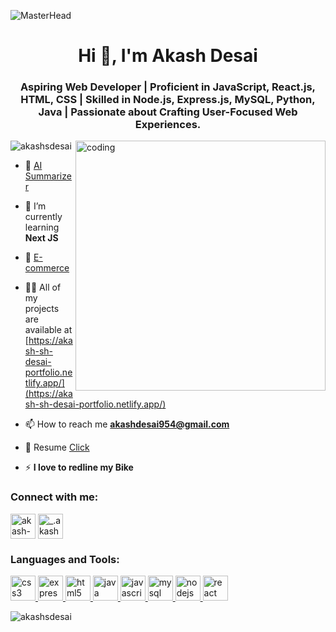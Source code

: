 ![MasterHead](https://repository-images.githubusercontent.com/588181932/e36ec678-7984-4cdd-8e4c-a3932772ff8e)
<h1 align="center">Hi 👋, I'm Akash Desai</h1>
<h3 align="center">Aspiring Web Developer | Proficient in JavaScript, React.js, HTML, CSS | Skilled in Node.js, Express.js, MySQL, Python, Java | Passionate about Crafting User-Focused Web Experiences.</h3>
<img align="right" alt="coding" width="400" src="https://gifdb.com/images/high/animated-man-computer-coding-nae6mec378lsg1i3.gif">

<p align="left"> <img src="https://komarev.com/ghpvc/?username=akashsdesai&label=Profile%20views&color=0e75b6&style=flat" alt="akashsdesai" /> </p>

- 🔭 [AI Summarizer](https://ai-summarizer-akash.netlify.app/)

- 🌱 I’m currently learning **Next JS**

- 👯 [E-commerce](https://e-service-web.netlify.app/)

- 👨‍💻 All of my projects are available at [https://akash-sh-desai-portfolio.netlify.app/](https://akash-sh-desai-portfolio.netlify.app/)

- 📫 How to reach me **akashdesai954@gmail.com**

- 📄 Resume [Click](https://drive.google.com/file/d/1blwhmZgv_JqJIncR6zsoXefwGMC7AbEX/view?usp=sharing)

- ⚡ **I love to redline my Bike**

<h3 align="left">Connect with me:</h3>
<p align="left">
<a href="https://linkedin.com/in/akash-s-404069108/" target="blank"><img align="center" src="https://upload.wikimedia.org/wikipedia/commons/thumb/8/81/LinkedIn_icon.svg/2048px-LinkedIn_icon.svg.png" alt="akash-s-404069108/" height="40" width="40" /></a>
<a href="https://instagram.com/_.akash_desai" target="blank"><img align="center" src="https://upload.wikimedia.org/wikipedia/commons/thumb/e/e7/Instagram_logo_2016.svg/768px-Instagram_logo_2016.svg.png" alt="_.akash_desai" height="40" width="40" /></a>
</p>

<h3 align="left">Languages and Tools:</h3>
<p align="left"> <a href="https://www.w3schools.com/css/" target="_blank" rel="noreferrer"> <img src="https://upload.wikimedia.org/wikipedia/commons/thumb/6/62/CSS3_logo.svg/800px-CSS3_logo.svg.png" alt="css3" width="40" height="40"/> </a> 
  <a href="https://expressjs.com" target="_blank" rel="noreferrer"> <img src="https://upload.wikimedia.org/wikipedia/commons/thumb/8/88/Status_iucn_EX_icon.svg/480px-Status_iucn_EX_icon.svg.png" alt="express" width="40" height="40"/> </a>
  <a href="https://www.w3.org/html/" target="_blank" rel="noreferrer"> <img src="https://upload.wikimedia.org/wikipedia/commons/thumb/3/38/HTML5_Badge.svg/1024px-HTML5_Badge.svg.png" alt="html5" width="40" height="40"/> </a> 
  <a href="https://www.java.com" target="_blank" rel="noreferrer"> <img src="https://www.svgrepo.com/show/303388/java-4-logo.svg" alt="java" width="40" height="40"/> </a> 
  <a href="https://developer.mozilla.org/en-US/docs/Web/JavaScript" target="_blank" rel="noreferrer"> <img src="https://cdn.worldvectorlogo.com/logos/javascript-1.svg" alt="javascript" width="40" height="40"/> </a>
  <a href="https://www.mysql.com/" target="_blank" rel="noreferrer"> <img src="https://www.svgrepo.com/show/303251/mysql-logo.svg" alt="mysql" width="40" height="40"/> </a> 
  <a href="https://nodejs.org" target="_blank" rel="noreferrer"> <img src="https://seeklogo.com/images/N/nodejs-logo-FBE122E377-seeklogo.com.png" alt="nodejs" width="40" height="40"/> </a> 
  <a href="https://reactjs.org/" target="_blank" rel="noreferrer"> <img src="https://upload.wikimedia.org/wikipedia/commons/thumb/a/a7/React-icon.svg/1150px-React-icon.svg.png" alt="react" width="40" height="40"/> </a> </p>

<p><img align="center" src="https://github-readme-stats.vercel.app/api/top-langs?username=akashsdesai&show_icons=true&locale=en&layout=compact" alt="akashsdesai" /></p>
